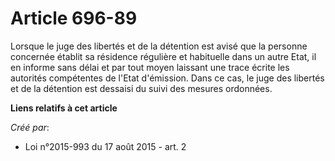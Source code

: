 # Article 696-89

Lorsque le juge des libertés et de la détention est avisé que la personne concernée établit sa résidence régulière et
habituelle dans un autre Etat, il en informe sans délai et par tout moyen laissant une trace écrite les autorités compétentes
de l'Etat d'émission. Dans ce cas, le juge des libertés et de la détention est dessaisi du suivi des mesures ordonnées.

**Liens relatifs à cet article**

_Créé par_:

  - Loi n°2015-993 du 17 août 2015 - art. 2
